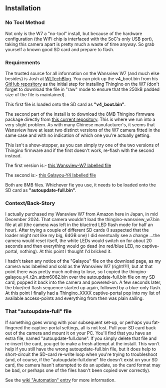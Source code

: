 Installation
------------

### No Tool Method

Not only is the W7 a "no-tool" install, but because of the hardware configuration (the WiFi chip is interfaced with the SoC's only USB port), taking this camera apart is pretty much a waste of time anyway.  So grab yourself a known good SD card and prepare to flash.

### Requirements

The trusted source for all information on the Wansview W7 (and much else besides) is Josh at [WLTechBlog](https://github.com/wltechblog/thingino-installers).  You can pick up the v4_boot.bin from his [GitHub repository](https://github.com/wltechblog/thingino-installers) as the initial step for installing Thingino on the W7 (don't forget to download the file in "raw" mode to ensure that the 250kB padded size of the file is maintained).


This first file is loaded onto the SD card as **"v4_boot.bin"**.

The second part of the install is to download the 8MB Thingino firmware package directly from [this current repository](https://github.com/themactep/thingino-firmware).  This is where we run into a very slight problem.  As with many Chinese manufacturer's, it seems that Wansview have at least two distinct versions of the W7 camera fitted in the same case and with no indication of which one you're actually getting.

This isn't a show-stopper, as you can simply try one of the two versions of Thingino firmware and if the first doesn't work, re-flash with the second instead.

The first version is:-   [this Wansview-W7 labelled file](https://github.com/themactep/thingino-firmware/releases/latest/download/thingino-wansview_w7.bin)

The second is:-    [this Galayou-Y4 labelled file](https://github.com/themactep/thingino-firmware/releases/latest/download/thingino-galayou_y4_t23n_atbm6062.bin)

Both are 8MB files.  Whichever fie you use, it needs to be loaded onto the SD card as **"autoupdate-full.bin"**.

### Context/Back-Story
I actually purchased my Wansview W7 from Amazon here in Japan, in mid December 2024.  That camera wouldn't load the thingino-wansview_w7.bin file at all (the camera was left in the blue/red LED flash mode for half an hour).  After trying a couple of different SD cards (I suspected that the loader might not like my big, 64GB one) I did eventually see a change ...the camera would reset itself, the white LEDs would switch on for about 20 seconds and then everything would go dead (no red/blue LED, no captive-portal, nothing).  At this point I thought I'd bricked it.

I hadn't taken any notice of the "Galayou" file on the download page, as my camera was labelled and sold as the Wansview W7 (right!?!), but at that point there was pretty much nothing to lose, so I copied the thingino-galayou_y4_t2n_atbm6062.bin over the autoupdate-full.bin file on my SD card, popped it back into the camera and powered-on.  A few seconds later, the blue/red flash sequence started up again, followed by a blue-only flash.  At this point I finally had a Thingino_XXXX captive-portal pop into my list of available access-points and everything from then was plain sailing.

### That "autoupdate-full" file

If something goes wrong with your subsequent set-up, or perhaps you fat-fingered the captive-portal settings, all is not lost.  Pull your SD card back out of the camera and mount it on your PC.  You'll find that you have an extra file, named "autoupdate-full.done".  If you simply delete that file and re-insert the card, you get to make a fresh attempt at the install.  This won't help if you still have the wrong autoupdate-full.bin file, but it does help to short-circuit the SD-card re-write loop when you're trying to troubleshoot (and, of course, if the "autoupdate-full.done" file doesn't exist on your SD card, the camera hasn't attempted to do an update, so the card format may be bad, or perhaps one of the files hasn't been copied over correctly).

See the [wiki "Automation" entry](https://github.com/themactep/thingino-firmware/wiki/Automation) for more information.



